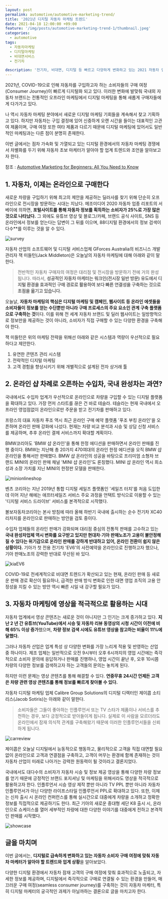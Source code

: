 ```yaml
---
layout: post
permalink: automotive/automotive-marketing-trend/
title: '2021년 디지털 자동차 마케팅 트렌드'
date: 2021-04-18 12:00:00 +09:00
feature: '/img/posts/automotive-marketing-trend-1/thumbnail.jpeg'
categories:
  - automotive
tags:
  - 자동차마케팅
  - 디지털마케팅
  - 비대면서비스
  - 전기차

description: '전기차, 비대면, 디지털 등 빠르고 다양하게 변화하고 있는 2021 자동차 업계에서 꼭 알고 있어야 할 업계 마케팅 트렌드는 무엇일까?'
---
```

2021년, COVID-19으로 인해 자동차를 구입하고자 하는 소비자들의 구매 여정(Consumer Journey)이 빠르게 디지털화 되고 있다. 이러한 변화에 발맞춰 국내외 자동차 브랜드는 전통적인 오프라인 마케팅에서 디지털 마케팅을 통해 새롭게 구매자들에게 다가가고 있다.

나 역시 자동차 마케팅 분야에서 새로운 디지털 마케팅 기회들을 계속해서 찾고 기획하고 있다. 하지만 자동차는 구입 결정에 있어 신중하게 오랜 시간을 들이는 대표적인 고관여 제품이며, 구매 여정 또한 여타 제품과 다르기 때문에 디지털 마케팅에 있어서도 일반적인 마케팅과는 다른 점이 분명히 존재한다.

이번 글에서는 점차 가속화 및 가열되고 있는 디지털 환경에서의 자동차 마케팅 경쟁에서 차별화를 두기 위해 자동차 초보 마케터가 알아야 할 업계 트렌드와 조언을 알아보고자 한다.

참조 : [Automotive Marketing for Beginners: All You Need to Know](https://www.mediatoolkit.com/blog/automotive-marketing-for-beginners/)

## 1. 자동차, 이제는 온라인으로 구매한다

새로운 차량을 구입하기 위해 최고의 제안을 제공하는 딜러사를 찾기 위해 단순히 오프라인으로 전시장을 방문하는 시대는 지났다. 메조미디어 2020 자동차 업종 리포트의 서베이에 의하면, **포털사이트를 통해 자동차 정보를 획득하는 소비자가 25%로 가장 많은 것으로 나타났다.** 그 외에도 유튜브 영상 및 블로그/카페, 브랜드 공식 사이트, SNS 등 온라인에서 정보를 얻는다는 답변이 그 뒤를 이으며, 88디지털 환경에서의 정보 검색이 다수**를 이루는 것을 알 수 있다.

![survey](/img/posts/automotive-marketing-trend-1/1_survey.jpeg)

자동차 산업의 소프트웨어 및 디지털 서비스업체 GForces Australia의 비즈니스 개발관리자 잭 미들턴(Jack Middleton)은 오늘날의 자동차 마케팅에 대해 아래와 같이 말한다.

> 전반적인 자동차 구매자의 여정은 대리점 및 전시장을 방문하기 전에 거의 완성됩니다. 따라서, **성공적인 자동차 마케터는 워크인(전시장 일반 방문) 유도에서 디지털 환경을 효과적인 구매 경로로 활용하여 보다 빠른 연결성을 구축하는 것으로 초점을 옮기고 있습니다.**

오늘날, **자동차 마케팅의 핵심은 디지털 마케팅 및 캠페인, 웹사이트 등 온라인 에셋들을 소비자들이 정보를 얻는 수단뿐만 아니라 구매 프로세스의 주요 요소인 관계 구축 플랫폼으로 구축하는 것**이다. 이를 위해 전 세계 자동차 브랜드 및 딜러 웹사이트는 일방향적으로 정보만을 제공하는 것이 아니라, 소비자가 직접 구매할 수 있는 다양한 환경을 구축해야 한다.

잭 미들턴은 위의 마케팅 전략을 위해선 아래와 같은 시스템과 역량이 우선적으로 필요하다고 제안한다.

1.	유연한 콘텐츠 관리 시스템
2.	전략적인 디지털 마케팅
3.	고객 경험을 향상시키기 위해 개별적으로 설계된 전자 상거래 툴

## 2. 온라인 샵 차례로 오픈하는 수입차, 국내 완성차는 과연?

국내에서도 수입차 업계가 우선적으로 온라인으로 차량을 구입할 수 있는 디지털 플랫폼을 확대하고 있다. 가장 먼저 스타트를 끊은 건 바로 테슬라. 테슬라는 현재 국내에서 오프라인 영업점없이 온라인으로만 주문을 받고 전기차를 판매하고 있다.

프랑스의 대표 자동차 푸조 역시 최근 온라인 구매 예약 플랫폼 '푸조 부킹 온라인'을 오픈하며 온라인 판매 강화에 나섰다. 현재는 차량 비교 분석과 시승 및 상담 신청 서비스를 제공하며, 추후 온라인 결제 서비스까지 확대할 계획이다.

BMW코리아도 'BMW 샵 온라인'을 통해 한정 에디션을 판매하면서 온라인 판매를 진행 중이다. BMW는 지난해 총 20가지 470여대의 온라인 한정 에디션을 오직 BMW 샵 온라인을 통해서만 판매했다. BMW 샵 온라인의 성공을 바탕으로 프리미엄 소형차 브랜드 MINI의 온라인 판매 채널 'MINI 샵 온라인'도 론칭했다. MINI 샵 온라인 역시 희소성과 소장 가치를 지닌 MINI의 한정판 모델을 판매한다.

![minionlineshop](/img/posts/automotive-marketing-trend-1/2_minionlineshop.jpg)

벤츠 코리아는 지난 2019년 통합 디지털 세일즈 플랫폼인 '세일즈 터치'를 처음 도입한 데 이어 지난 해에는 애프터세일즈 서비스 주요 과정을 언택트 방식으로 이용할 수 있는 '디지털 서비스 드라이브' 서비스를 본격적으로 시작했다.

볼보자동차코리아는 본사 방침에 따라 올해 하반기 국내에 출시하는 순수 전기차 XC40 리차지를 온라인으로 판매하는 방안을 검토 중이다.

수입차 업체들의 온라인 판매가 강화되며 대리점 중심의 전통적 판매를 고수하고 있는 **국내 완성차업체 역시 변화를 요구받고 있지만 현대차·기아 판매노조가 고용이 불안정해질 수 있다는 위기감으로 온라인 판매를 강하게 반대하고 있어, 온라인 전환이 쉽지 않은 상황이다.** 기아가 첫 전용 전기차 'EV6'의 사전예약을 온라인으로 진행하고자 했으나, 기아 판매노조의 강력한 반대로 무산된 바 있다.

![kiaEV6](/img/posts/automotive-marketing-trend-1/3_kiaev6.jpeg)

COVID-19로 전세계적으로 비대면 트렌드가 확산되고 있는 현재, 온라인 판매 등 새로운 판매 경로 확산이 필요하나, 급격한 판매 방식 변화로 인한 대면 영업 조직의 고용 안정성을 지킬 수 있는 방안 역시 빠른 시일 내 강구할 필요가 있다.

## 3. 자동차 마케팅에 영상을 적극적으로 활용하는 시대

자동차 업계에서 영상 콘텐츠는 새로운 것이 아니지만 그 인기는 크게 증가하고 있다. **지난 2 년 간 유튜브(YouTube)에서 시승 및 자동차 리뷰 동영상의 시청 시간이 이전에 비해 65% 이상 증가**했으며, **차량 정보 검색 시에도 유튜브 영상을 참고하는 비율이 11%에 달했다.**

그러나 자동차 산업은 업계 특성 상 다양한 변화를 가장 느리게 적용 및 반영하는 산업 중 하나이다. 제조 업체는 일반적으로 오전 9시부터 오후 6시까지의 영업 시간에는 즉각적으로 소비자 문의에 응답하거나 판매를 진행하나, 영업 시간이 끝난 후, 오후 10시쯤 차량의 다양한 정보를 검색하고자 하는 고객들의 문의는 놓치게 된다.

하지만 이런 문제는 영상 콘텐츠를 통해 해결할 수 있다. **연중무휴 24시간 언제든 고객은 차량 관련 영상 콘텐츠를 통해 정보를 빠르게 찾아볼 수 있다.**  

자동차 디지털 마케팅 업체 Calibre Group Solutions의 디지털 디렉터인 제이콥 소티리스(Jacob Sotiris)는 아래와 같이 말한다.
>소비자들은 그들이 좋아하는 인플루언서 또는 TV 스타가 제품이나 서비스를 추천하는 경우, 보다 긍정적으로 받아들이게 됩니다. 실제로 이 사람을 모르더라도 온라인에서 잠재 의식적 관계를 구축해왔기 때문에 이러한 인플루언서들을 신뢰하게 됩니다.

![carreview](/img/posts/automotive-marketing-trend-1/4_carreview.jpg)

제이콥은 오늘날 디지털에서 능동적으로 행동하고, 물리적으로 고객을 직접 대면할 필요없이 온라인으로 고객과 연결점을 구축하고, 고객이 머무는 환경에 함께 존재하는 것이 자동차 산업이 미래로 나아가는 강력한 원동력이 될 것이라고 결론지었다.

국내에서도 대다수의 소비자가 자동차 시승 및 정보 제공 영상을 통해 다양한 차량 정보를 얻기 때문에 긍정적인 브랜드 포지셔닝 및 마케팅을 위해서라도 영상을 적극적으로 활용하고자 한다. 인플루언서 시승 영상 제작 뿐만 아니라 TV PPL 뿐만 아니라 자동차 인플루언서가 아닌 다양한 라이프스타일 인플루언서 PPL로 확대하고 있다. 또한, 이제는 신차 출시 시 온라인 컨퍼런스를 통해 실시간으로 대중에게 차량을 소개하고 정확한 정보를 직접적으로 제공하기도 한다. 최근 기아의 새로운 중대형 세단 K8 출시 시, 온라인으로 쇼케이스를 열어 세부적인 차량에 대한 다양한 이야기를 대중에게 전하고 본격적인 판매를 시작했다.  

![showcase](/img/posts/automotive-marketing-trend-1/5_kiaonlineshowcase.jpg)

## 글을 마치며

이번 글에서는, **디지털로 급속하게 변화하고 있는 자동차 소비자 구매 여정에 맞춰 자동차 마케터가 알아야 할 트렌드와 업계 상황**을 알아보았다.

다양한 디지털 환경에서 자동차 잠재 고객의 구매 여정에 맞춰 효과적으로 노출되고, 자세한 정보를 제공하며, 디지털에서 즉각적으로 구매로 연결될 수 있는 환경을 만들어, 매끄러운 구매 여정(seamless consumer journey)를 구축하는 것이 자동차 마케터, 특히 디지털 마케터의 궁극적인 과제가 아닐까하는 결론으로 글을 마치고자 한다.
